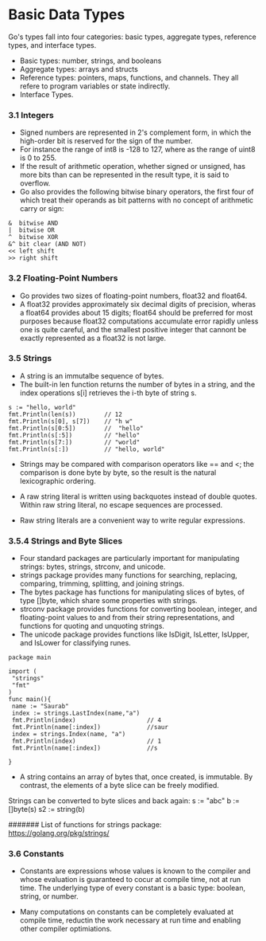 # Basic Data Types

Go's types fall into four categories: basic types, aggregate types, reference types, and interface types. 
* Basic types: number, strings, and booleans
* Aggregate types: arrays and structs
* Reference types: pointers, maps, functions, and channels. They all refere to program variables or state indirectly. 
* Interface Types. 

### 3.1 Integers
* Signed numbers are represented in 2's complement form, in which the high-order bit is reserved for the sign of the number. 
* For instance the range of int8 is -128 to 127, where as the range of uint8 is 0 to 255. 
* If the result of arithmetic operation, whether signed or unsigned, has more bits than can be represented in the result type, it is said to overflow. 
* Go also provides the following bitwise binary operators, the first four of which treat their operands as bit patterns with no concept of arithmetic carry or sign: 
```
&  bitwise AND
|  bitwise OR
^  bitwise XOR
&^ bit clear (AND NOT)
<< left shift
>> right shift
```
### 3.2 Floating-Point Numbers
* Go provides two sizes of floating-point numbers, float32 and float64. 
* A float32 provides approximately six decimal digits of precision, wheras a float64 provides about 15 digits; float64 should be preferred for most purposes because float32 computations accumulate error rapidly unless one is quite careful, and the smallest positive integer that cannont be exactly represented as a float32 is not large. 

### 3.5 Strings

* A string is an immutalbe sequence of bytes. 
* The built-in len function returns the number of bytes in a string, and the index operations s[i] retrieves the i-th byte of string s. 
```
s := "hello, world"
fmt.Println(len(s))        // 12
fmt.Println(s[0], s[7])    // "h w"
fmt.Println(s[0:5])        //  "hello"
fmt.Println(s[:5])         // "hello"
fmt.Println(s[7:])         // "world"
fmt.Println(s[:])          // "hello, world"
```
* Strings may be compared with comparison operators like == and <; the comparison is done byte by byte, so the result is the natural lexicographic ordering. 

* A raw string literal is written using backquotes instead of double quotes. Within raw string literal, no escape sequences are processed. 
* Raw string literals are a convenient way to write regular expressions. 

### 3.5.4 Strings and Byte Slices
* Four standard packages are particularly important for manipulating strings: bytes, strings, strconv, and unicode. 
* strings package provides many functions for searching, replacing, comparing, trimming, splitting, and joining strings. 
* The bytes package has functions for manipulating slices of bytes, of type []byte, which share some properties with strings. 
* strconv package provides functions for converting boolean, integer, and floating-point values to and from their string representations, and functions for quoting and unquoting strings. 
* The unicode package provides functions like IsDigit, IsLetter, IsUpper, and IsLower for classifying runes. 

```
package main

import (
 "strings"
 "fmt"
)
func main(){
 name := "Saurab"
 index := strings.LastIndex(name,"a")
 fmt.Println(index)                    // 4
 fmt.Println(name[:index])             //saur
 index = strings.Index(name, "a")
 fmt.Println(index)                    // 1
 fmt.Println(name[:index])             //s

}
```

* A string contains an array of bytes that, once created, is immutable. By contrast, the elements of a byte slice can be freely modified. 

Strings can be converted to byte slices and back again:
s := "abc"
b := []byte(s)
s2 := string(b)

####### List of functions for strings package: https://golang.org/pkg/strings/ 

### 3.6 Constants 
* Constants are expressions whose values is known to the compiler and whose evaluation is guaranteed to cocur at compile time, not at run time. The underlying type of every constant is a basic type: boolean, string, or number. 

* Many computations on constants can be completely evaluated at compile time, reductin the work necessary at run time and enabling other compiler optimiations. 
